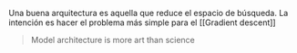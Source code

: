 Una buena arquitectura es aquella que reduce el espacio de búsqueda.
La intención es hacer el problema más simple para el [[Gradient descent]]

> Model architecture is more art than science